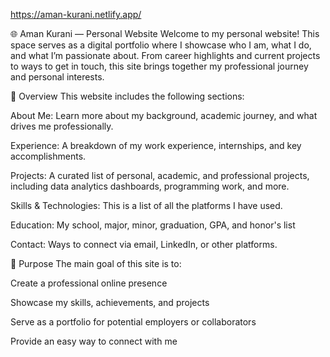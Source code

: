 https://aman-kurani.netlify.app/


🌐 Aman Kurani — Personal Website
Welcome to my personal website! This space serves as a digital portfolio where I showcase who I am, what I do, and what I’m passionate about. From career highlights and current projects to ways to get in touch, this site brings together my professional journey and personal interests.

🧭 Overview
This website includes the following sections:

About Me: Learn more about my background, academic journey, and what drives me professionally.

Experience: A breakdown of my work experience, internships, and key accomplishments.

Projects: A curated list of personal, academic, and professional projects, including data analytics dashboards, programming work, and more.

Skills & Technologies: This is a list of all the platforms I have used.

Education: My school, major, minor, graduation, GPA, and honor's list

Contact: Ways to connect via email, LinkedIn, or other platforms.

🚀 Purpose
The main goal of this site is to:

Create a professional online presence

Showcase my skills, achievements, and projects

Serve as a portfolio for potential employers or collaborators

Provide an easy way to connect with me


